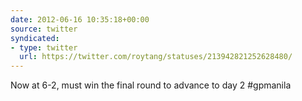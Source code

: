 ```yaml
---
date: 2012-06-16 10:35:18+00:00
source: twitter
syndicated:
- type: twitter
  url: https://twitter.com/roytang/statuses/213942821252628480/
---
```


Now at 6-2, must win the final round to advance to day 2 #gpmanila